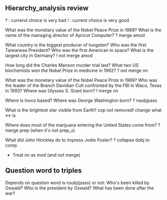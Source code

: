 
## Hierarchy_analysis review

? : currend choice is very bad
! : current choice is very good

What was the monetary value of the Nobel Peace Prize in 1989? 
What is the name of the managing director of Apricot Computer?
  ? merge amod
  
What country is the biggest producer of tungsten? 
Who was the first Taiwanese President?
Who was the first American in space?
What is the largest city in Germany?
  ! not merge amod
  
How long did the Charles Manson murder trial last?
What two US biochemists won the Nobel Prize in medicine in 1992?
  ? not merge nn

What was the monetary value of the Nobel Peace Prize in 1989? 
Who was the leader of the Branch Davidian Cult confronted by the FBI in Waco, Texas in 1993?
Where was Ulysses S. Grant born?
  ! merge nn
  
Where is Inoco based?
Where was George Washington born?
  ? nsubjpass
  
What is the brightest star visible from Earth?
  cop not removed!
  change what <-> is

Where does most of the marijuana entering the United States come from?
  ? merge prep (when it's not prep_x) 

What did John Hinckley do to impress Jodie Foster?
  ? collapse dobj to comp
    
* Treat nn as mod (and not merge)

## Question word to triples

Depends on question word is nsubj(pass) or not:
  Who's been killed by Oswald?
  Who is the president by Oswald?
  What has been done after the war?
